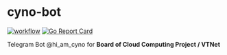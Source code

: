 # cyno-bot

[![workflow](https://github.com/ithaquaKr/cyno-bot/actions/workflows/go.yml/badge.svg)](https://github.com/ithaquaKr/cyno-bot/actions/workflows/go.yml)
[![Go Report Card](https://goreportcard.com/badge/github.com/ithaquaKr/cyno-bot)](https://goreportcard.com/report/github.com/ithaquaKr/cyno-bot)

Telegram Bot @hi_am_cyno for **Board of Cloud Computing Project / VTNet**
